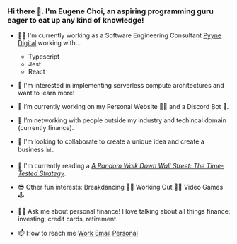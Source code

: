 ### Hi there 👋. I'm Eugene Choi, an aspiring programming guru eager to eat up any kind of knowledge!

- 👨‍💻 I'm currently working as a Software Engineering Consultant [Pyyne Digital](https://pyyne.com/) working with...
  - Typescript
  - Jest
  - React


- 🤔 I'm interested in implementing serverless compute architectures and want to learn more!


- 🔭 I’m currently working on my Personal Website 🙋‍♂️ and a Discord Bot 🤖.


- 👯 I’m networking with people outside my industry and techincal domain (currently finance).


- 👀 I'm looking to collaborate to create a unique idea and create a business 📊.


- 📖 I'm currently reading a [*A Random Walk Down Wall Street: The Time-Tested Strategy*](https://www.amazon.com/Random-Walk-Down-Wall-Street/dp/0393330338).


- 😎 Other fun interests: Breakdancing 🤸‍♀️ Working Out 🏋️‍♀️ Video Games 🕹


- 🙋‍♂️ Ask me about personal finance! I love talking about all things finance: investing, credit cards, retirement.


- 📫 How to reach me [Work Email](eugene.choi@pyyne.com) [Personal](eugeneiohc@hotmail.com)
